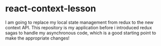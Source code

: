 # react-context-lesson
I am going to replace my local state management from redux to the new context API. This repository is my application before i introduced redux sagas to handle my asynchronous code, which is a good starting point to make the appropriate changes!
